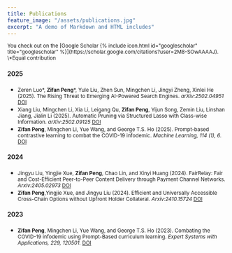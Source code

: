 ```yaml
---
title: Publications
feature_image: "/assets/publications.jpg"
excerpt: "A demo of Markdown and HTML includes"
---
```


<small>
You check out on the [Google Scholar {% include icon.html id="googlescholar" title="googlescholar" %}](https://scholar.google.com/citations?user=2M8-SOwAAAAJ).
</small>

<small>
\*Equal contribution
</small>

#### 2025
- <small>Zeren Luo\*, **Zifan Peng**\*, Yule Liu, Zhen Sun, Mingchen Li, Jingyi Zheng, Xinlei He (2025). The Rising Threat to Emerging AI-Powered Search Engines. *arXiv:2502.04951* [DOI](https://arxiv.org/abs/2502.04951)</small>
- <small>Xiang Liu, Mingchen Li, Xia Li, Leigang Qu, **Zifan Peng**, Yijun Song, Zemin Liu, Linshan Jiang, Jialin Li (2025). Automatic Pruning via Structured Lasso with Class-wise Information. *arXiv:2502.09125* [DOI](https://arxiv.org/abs/2502.09125)</small>
- <small>**Zifan Peng**, Mingchen Li, Yue Wang, and George T.S. Ho (2025). Prompt-based contrastive learning to combat the COVID-19 infodemic. *Machine Learning, 114 (1), 6.* [DOI](https://doi.org/10.1007/s10994-024-06731-8)</small>

#### 2024

- <small>Jingyu Liu, Yingjie Xue, **Zifan Peng**, Chao Lin, and Xinyi Huang (2024). FairRelay: Fair and Cost-Efficient Peer-to-Peer Content Delivery through Payment Channel Networks. *Arxiv:2405.02973* [DOI](https://link.springer.com/article/10.1007/s10994-024-06731-8)</small>
- <small>**Zifan Peng**,Yingjie Xue, and Jingyu Liu (2024). Efficient and Universally Accessible Cross-Chain Options without Upfront Holder Collateral. *Arxiv:2410.15724* [DOI](https://arxiv.org/abs/2410.15724)</small>


#### 2023

- <small>**Zifan Peng**, Mingchen Li, Yue Wang, and George T.S. Ho (2023). Combating the COVID-19 infodemic using Prompt-Based curriculum learning. *Expert Systems with Applications, 229, 120501.* [DOI](https://doi.org/10.1016/j.eswa.2023.120501)</small>